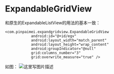 # ExpandableGridView

和原生的ExpandableListView的用法的基本一致：
```
<com.pinpaimei.expandgridview.ExpandableGridView
            android:id="@+id/egv"
            android:layout_width="match_parent"
            android:layout_height="wrap_content"
            android:groupIndicator="@null"
            grid:columns_number="3"
            grid:overwrite_measure="true" />
```
如图：
 ![这里写图片描述](http://img.blog.csdn.net/20170422170000318?watermark/2/text/aHR0cDovL2Jsb2cuY3Nkbi5uZXQvQV9MaXVIYWlZYW5n/font/5a6L5L2T/fontsize/400/fill/I0JBQkFCMA==/dissolve/70/gravity/SouthEast)
